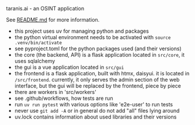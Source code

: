 taranis.ai - an OSINT application

See [README.md](../README.md) for more information.

- this project uses uv for managing python and packages
- the python virtual environment needs to be activated with `source .venv/bin/activate`
- see pyproject.toml for the python packages used (and their versions)
- the core (the backend, API) is a flask application located in `src/core`, it uses sqlalchemy
- the gui is a vue application located in `src/gui`
- the frontend is a flask application, built with htmx, daisyui. it is located in `/src/frontend`. currently, it only serves the admin section of the web interface, but the gui will be replaced by the frontend, piece by piece
- there are workers in 'src/workers'
- see .github/workflows, how tests are run
- run `uv run pytest` with various options like 'e2e-user' to run tests
- never use `git add -A` or in general do not add "all" files lying around
- uv.lock contains information about used libraries and their versions

